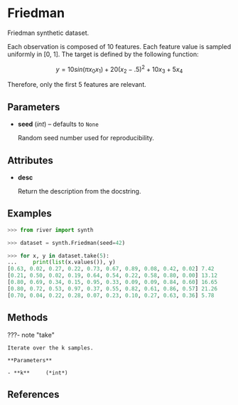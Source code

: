 # Friedman

Friedman synthetic dataset.

Each observation is composed of 10 features. Each feature value is sampled uniformly in [0, 1]. The target is defined by the following function: 

$$y = 10 sin(\pi x_0 x_1) + 20 (x_2 - .5)^2 + 10 x_3 + 5 x_4$$ 

Therefore, only the first 5 features are relevant.

## Parameters

- **seed** (*int*) – defaults to `None`

    Random seed number used for reproducibility.


## Attributes

- **desc**

    Return the description from the docstring.


## Examples

```python
>>> from river import synth

>>> dataset = synth.Friedman(seed=42)

>>> for x, y in dataset.take(5):
...     print(list(x.values()), y)
[0.63, 0.02, 0.27, 0.22, 0.73, 0.67, 0.89, 0.08, 0.42, 0.02] 7.42
[0.21, 0.50, 0.02, 0.19, 0.64, 0.54, 0.22, 0.58, 0.80, 0.00] 13.12
[0.80, 0.69, 0.34, 0.15, 0.95, 0.33, 0.09, 0.09, 0.84, 0.60] 16.65
[0.80, 0.72, 0.53, 0.97, 0.37, 0.55, 0.82, 0.61, 0.86, 0.57] 21.26
[0.70, 0.04, 0.22, 0.28, 0.07, 0.23, 0.10, 0.27, 0.63, 0.36] 5.78
```

## Methods

???- note "take"

    Iterate over the k samples.

    **Parameters**

    - **k**     (*int*)    
    
## References

[^1]: [Friedman, J.H., 1991. Multivariate adaptive regression splines. The annals of statistics, pp.1-67.](https://projecteuclid.org/euclid.aos/1176347963)


